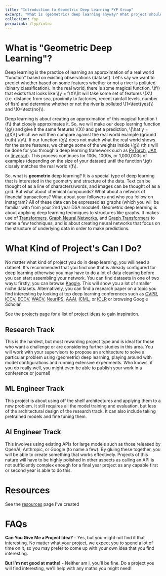 ```yaml
---
title: "Introduction to Geometric Deep Learning FYP Group"
excerpt: "What is (geometric) deep learning anyway? What project should I do?"
collection: fyp
permalink: /fyp/intro
---
```


# What is "Geometric Deep Learning"?
Deep learning is the practice of learning an approximation of a real world "function" based on existing observations (dataset). Let's say we want to predict whether based on some features whether or not a river is polluted (binary classification). In the real world, there is some magical function, \\(f\\) that exists that looks like \\[y = f(X)\\]It will take some set of features \\(X\\) (i.e. distance from sea, proximity to factories, recent rainfall levels, number of fish) and determine whether or not the river is polluted \\(1=\text{yes}\\) and \\(0=\text{no}\\).

Deep learning is about creating an approximation of this magical function \\(f\\) that closely approximates it. So, we will make our deep learning function \\(g\\) and give it the same features \\(X\\) and get a prediction, \\[\hat y = g(X)\\] which we will then compare against the real world example (ground truth) \\(y\\). If our function \\(g\\) does not match what the real world shows for the same features, we change some of the weights inside \\(g\\) (this will be done for you through a deep learning framework such as [PyTorch](https://pytorch.org/), [JAX](https://docs.jax.dev/en/latest/index.html), or [tinygrad](https://github.com/tinygrad/tinygrad)). This process continues for 100s, 1000s, or 1,000,000s of examples (depending on the size of your dataset) until the function \\(g\\) closely matches the real world \\(f\\).

So, what is **geometric** deep learning? It is a special type of deep learning that is interested in the geometry and structure of the data. Text can be thought of as a line of characters/words, and images can be thought of as a grid. But what about chemical compounds? What about a network of financial transactions? What about your followers and who you follow on instagram? All of these data can be expressed as graphs (which you will be familiar with from your 2nd year DSA module!). Geometric deep learning is about applying deep learning techniques to structures like graphs. It makes use of [Transformers](https://en.wikipedia.org/wiki/Transformer_(deep_learning_architecture)), [Graph Neural Networks](https://en.wikipedia.org/wiki/Graph_neural_network), and [Graph Transformers](https://medium.com/@reutdayan1/graph-transformer-2ede65db4658) to name a few techniques, and is about creating neural networks that focus on the structure of underlying data in order to make predictions. 

# What Kind of Project's Can I Do?
No matter what kind of project you do in deep learning, you will need a dataset. It's recommended that you find one that is already configured for deep learning otherwise you may have to do a lot of data cleaning before you can start assembling your network. You can find datasets in one of two ways: firstly, you can browse [Kaggle](https://www.kaggle.com/datasets). This will show you a lot of smaller niche datasets. Alternatively, you can find a research paper on a topic you find interesting by looking at top deep learning conferences such as [CVPR](https://cvpr.thecvf.com/Conferences/2025/AcceptedPapers), [ICCV](https://iccv.thecvf.com/Conferences/2025/AcceptedPapers), [ECCV](https://www.ecva.net/papers.php), [WACV](https://openaccess.thecvf.com/WACV2024), [NeurIPS](https://dblp.org/db/conf/nips/neurips2024.html ), [AAAI](https://aaai.org/proceeding/aaai-39-2025/), [ICML](https://papercopilot.com/paper-list/icml-paper-list/icml-2024-paper-list/), or [ICLR](https://papercopilot.com/paper-list/iclr-paper-list/iclr-2024-paper-list/) or browsing Google Scholar.

See the [projects](project-ideas) page for a list of project ideas to gain inspiration. 

## Research Track
This is the hardest, but most rewarding project type and is ideal for those who want a challenge or are considering further studies in this area. You will work with your supervisors to propose an architecture to solve a particular problem using (geometric) deep learning, playing around with model configurations and running extensive experiments. Who knows, if you do really well, you might even be able to publish your work in a conference or journal!

## ML Engineer Track
This project is about using off the shelf architectures and applying them to a new problem. It still requires all the model training and evaluation, but less of the architectural design of the research track. It can also include taking pretrained models and fine tuning them.

## AI Engineer Track
This involves using existing APIs for large models such as those released by OpenAI, Anthropic, or Google (to name a few). By gluing these together, you will be able to create something that works effectively. Projects of this nature will have to be highly polished in other aspects as calling an API is not sufficiently complex enough for a final year project as any capable first or second year is able to do this. 


# Resources

See the [resources](resources) page I've created

# FAQs
**Can You Give Me a Project Idea?** - Yes, but you might not find it that interesting. No matter what your project, we expect you to spend a lot of time on it, so you may prefer to come up with your own idea that you find interesting. 

**But I'm not good at maths!** - Neither am I, you'll be fine. Do a project you will find interesting, we'll help with any maths you might need!
